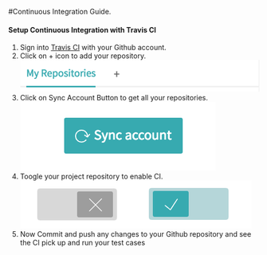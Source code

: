 
#Continuous Integration Guide.

#### Setup Continuous Integration with Travis CI

1. Sign into [Travis CI](https://travis-ci.org/) with your Github account.
2. Click on + icon to add your repository.
![](images/travis_ci_add_repository.png)
3. Click on Sync Account Button to get all your repositories.
![](images/ci_sync.png)
4. Toogle your project repository to enable CI.
![](images/ci_toggle.png)
5. Now Commit and push any changes to your Github repository and see the CI pick up and run your test cases
